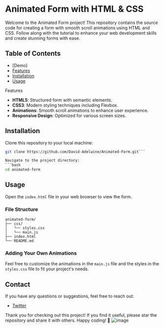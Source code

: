 # Animated Form with HTML & CSS

Welcome to the Animated Form project! This repository contains the source code for creating a form with smooth scroll animations using HTML and CSS. Follow along with the tutorial to enhance your web development skills and create stunning forms with ease.

## Table of Contents
- [Demo]
- [Features](#features)
- [Installation](#installation)
- [Usage](#usage)


 Features
- **HTML5**: Structured form with semantic elements.
- **CSS3**: Modern styling techniques including Flexbox.
- **Animations**: Smooth scroll animations to enhance user experience.
- **Responsive Design**: Optimized for various screen sizes.

## Installation
Clone this repository to your local machine:
```bash
git clone https://github.com/David-Adelwine/Animated-Form.git```

Navigate to the project directory:
```bash
cd animated-form
```

## Usage
Open the `index.html` file in your web browser to view the form.

### File Structure
```
animated-form/
├── css/
│   └── styles.css
│   └── main.js
├── index.html
└── README.md
```

### Adding Your Own Animations
Feel free to customize the animations in the `main.js` file and the styles in the `styles.css` file to fit your project's needs.


## Contact
If you have any questions or suggestions, feel free to reach out:

- [Twitter](@DavidAdelwine)

Thank you for checking out this project! If you find it useful, please star the repository and share it with others. Happy coding! 🚀
![image](https://github.com/David-Adelwine/Animated-Form/assets/56456782/6e289842-e703-49b6-bf39-de25580db830)
